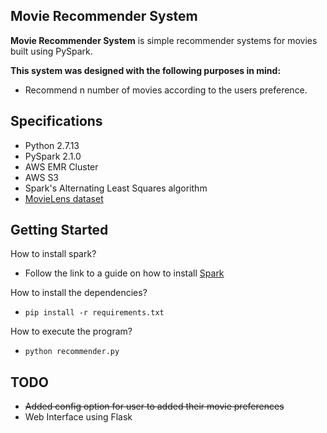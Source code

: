## Movie Recommender System

**Movie Recommender System** is simple recommender systems for movies built using PySpark.

**This system was designed with the following purposes in mind:**

- Recommend n number of movies according to the users preference.

## Specifications

- Python 2.7.13
- PySpark 2.1.0
- AWS EMR Cluster
- AWS S3
- Spark's Alternating Least Squares algorithm
- [MovieLens dataset](https://grouplens.org/datasets/movielens/)


## Getting Started

How to install spark?

- Follow the link to a guide on how to install [Spark](https://github.com/KristianHolsheimer/pyspark-setup-guide)

How to install the dependencies?

- ``` pip install -r requirements.txt ```

How to execute the program?

- ```python recommender.py```

## TODO

- ~~Added config option for user to added their movie preferences~~
- Web Interface using Flask

